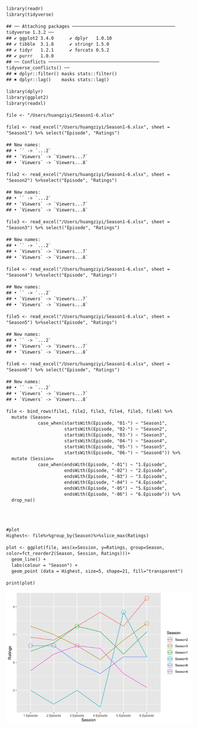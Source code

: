     library(readr)
    library(tidyverse)

    ## ── Attaching packages ─────────────────────────────────────── tidyverse 1.3.2 ──
    ## ✔ ggplot2 3.4.0      ✔ dplyr   1.0.10
    ## ✔ tibble  3.1.8      ✔ stringr 1.5.0 
    ## ✔ tidyr   1.2.1      ✔ forcats 0.5.2 
    ## ✔ purrr   1.0.0      
    ## ── Conflicts ────────────────────────────────────────── tidyverse_conflicts() ──
    ## ✖ dplyr::filter() masks stats::filter()
    ## ✖ dplyr::lag()    masks stats::lag()

    library(dplyr)
    library(ggplot2)
    library(readxl)

    file <- "/Users/huangziyi/Season1-6.xlsx"

    file1 <- read_excel("/Users/huangziyi/Season1-6.xlsx", sheet = "Season1") %>% select("Episode", "Ratings")

    ## New names:
    ## • `` -> `...2`
    ## • `Viewers` -> `Viewers...7`
    ## • `Viewers` -> `Viewers...8`

    file2 <- read_excel("/Users/huangziyi/Season1-6.xlsx", sheet = "Season2") %>%select("Episode", "Ratings")

    ## New names:
    ## • `` -> `...2`
    ## • `Viewers` -> `Viewers...7`
    ## • `Viewers` -> `Viewers...8`

    file3 <- read_excel("/Users/huangziyi/Season1-6.xlsx", sheet = "Season3") %>% select("Episode", "Ratings")

    ## New names:
    ## • `` -> `...2`
    ## • `Viewers` -> `Viewers...7`
    ## • `Viewers` -> `Viewers...8`

    file4 <- read_excel("/Users/huangziyi/Season1-6.xlsx", sheet = "Season4") %>%select("Episode", "Ratings")

    ## New names:
    ## • `` -> `...2`
    ## • `Viewers` -> `Viewers...7`
    ## • `Viewers` -> `Viewers...8`

    file5 <- read_excel("/Users/huangziyi/Season1-6.xlsx", sheet = "Season5") %>%select("Episode", "Ratings")

    ## New names:
    ## • `` -> `...2`
    ## • `Viewers` -> `Viewers...7`
    ## • `Viewers` -> `Viewers...8`

    file6 <- read_excel("/Users/huangziyi/Season1-6.xlsx", sheet = "Season6") %>% select("Episode", "Ratings")

    ## New names:
    ## • `` -> `...2`
    ## • `Viewers` -> `Viewers...7`
    ## • `Viewers` -> `Viewers...8`

    file <- bind_rows(file1, file2, file3, file4, file5, file6) %>%
      mutate (Season=
                case_when(startsWith(Episode, "01-") ~ "Season1",
                          startsWith(Episode, "02-") ~ "Season2",
                          startsWith(Episode, "03-") ~ "Season3",
                          startsWith(Episode, "04-") ~ "Season4",
                          startsWith(Episode, "05-") ~ "Season5",
                          startsWith(Episode, "06-") ~ "Season6")) %>%
      mutate (Session=
                case_when(endsWith(Episode, "-01") ~ "1.Episode",
                          endsWith(Episode, "-02") ~ "2.Episode",
                          endsWith(Episode, "-03") ~ "3.Episode",
                          endsWith(Episode, "-04") ~ "4.Episode",
                          endsWith(Episode, "-05") ~ "5.Episode",
                          endsWith(Episode, "-06") ~ "6.Episode")) %>%
      drop_na() 




    #plot
    Highest<- file%>%group_by(Season)%>%slice_max(Ratings)

    plot <- ggplot(file, aes(x=Session, y=Ratings, group=Season, color=fct_reorder2(Season, Session, Ratings)))+
      geom_line() +
      labs(colour = "Season") +
      geom_point (data = Highest, size=5, shape=21, fill="transparent")

    print(plot)

![](SolutionforMan_files/figure-markdown_strict/unnamed-chunk-1-1.png)
